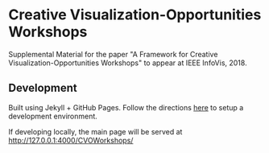 # Creative Visualization-Opportunities Workshops

Supplemental Material for the paper "A Framework for Creative Visualization-Opportunities Workshops" to appear at IEEE InfoVis, 2018.

## Development

Built using Jekyll + GitHub Pages. Follow the directions [here](https://help.github.com/enterprise/2.12/user/articles/setting-up-your-github-pages-site-locally-with-jekyll/) to setup a development environment.

If developing locally, the main page will be served at http://127.0.0.1:4000/CVOWorkshops/
